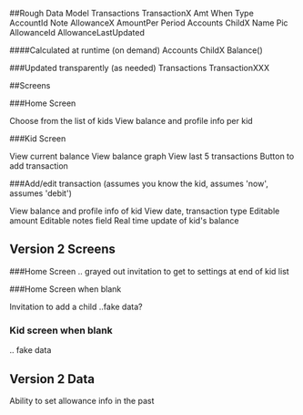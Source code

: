 

##Rough Data Model
	Transactions
		TransactionX
			Amt
			When
			Type   
			AccountId
			Note
	AllowanceX
		AmountPer
		Period
	Accounts
		ChildX
			Name
			Pic
			AllowanceId
			AllowanceLastUpdated

####Calculated at runtime (on demand)
    Accounts
        ChildX
        	Balance()

###Updated transparently (as needed)
	Transactions
		TransactionXXX

##Screens

###Home Screen

Choose from the list of kids
View balance and profile info per kid

###Kid Screen

View current balance
View balance graph
View last 5 transactions
Button to add transaction

###Add/edit transaction
(assumes you know the kid, assumes 'now', assumes 'debit')

View balance and profile info of kid
View date, transaction type
Editable amount
Editable notes field
Real time update of kid's balance



## Version 2 Screens

###Home Screen
.. grayed out invitation to get to settings at end of kid list

###Home Screen when blank

Invitation to add a child
..fake data?

### Kid screen when blank
.. fake data


## Version 2 Data

Ability to set allowance info in the past
